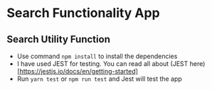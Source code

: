 # Search Functionality App

## Search Utility Function
- Use command `npm install` to install the dependencies 
- I have used JEST for testing. You can read all about (JEST here)[https://jestjs.io/docs/en/getting-started]
- Run `yarn test` or `npm run test` and Jest will test the app
